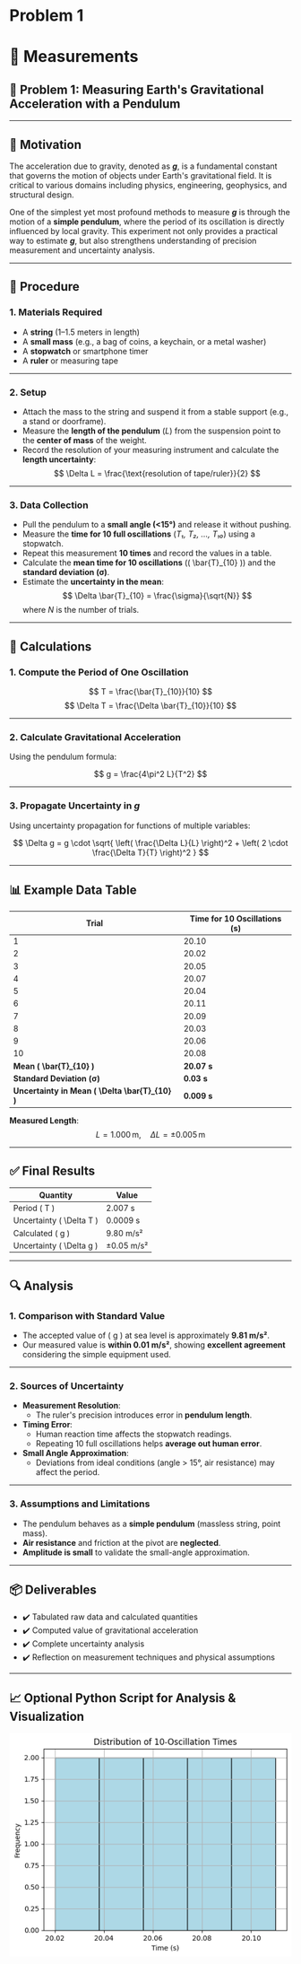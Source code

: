 # Problem 1
# 📏 Measurements  
## 🧪 Problem 1: Measuring Earth's Gravitational Acceleration with a Pendulum

---

## 🎯 Motivation

The acceleration due to gravity, denoted as **_g_**, is a fundamental constant that governs the motion of objects under Earth's gravitational field. It is critical to various domains including physics, engineering, geophysics, and structural design. 

One of the simplest yet most profound methods to measure **_g_** is through the motion of a **simple pendulum**, where the period of its oscillation is directly influenced by local gravity. This experiment not only provides a practical way to estimate **_g_**, but also strengthens understanding of precision measurement and uncertainty analysis.

---

## 🧰 Procedure

### 1. Materials Required

- A **string** (1–1.5 meters in length)
- A **small mass** (e.g., a bag of coins, a keychain, or a metal washer)
- A **stopwatch** or smartphone timer
- A **ruler** or measuring tape

---

### 2. Setup

- Attach the mass to the string and suspend it from a stable support (e.g., a stand or doorframe).
- Measure the **length of the pendulum** (_L_) from the suspension point to the **center of mass** of the weight.
- Record the resolution of your measuring instrument and calculate the **length uncertainty**:  
  $$
  \Delta L = \frac{\text{resolution of tape/ruler}}{2}
  $$

---

### 3. Data Collection

- Pull the pendulum to a **small angle (<15°)** and release it without pushing.
- Measure the **time for 10 full oscillations** (_T₁, T₂, ..., T₁₀_) using a stopwatch.
- Repeat this measurement **10 times** and record the values in a table.
- Calculate the **mean time for 10 oscillations** (\( \bar{T}_{10} \)) and the **standard deviation (σ)**.
- Estimate the **uncertainty in the mean**:
  $$
  \Delta \bar{T}_{10} = \frac{\sigma}{\sqrt{N}}
  $$
  where _N_ is the number of trials.

---

## 🧮 Calculations

### 1. Compute the Period of One Oscillation

$$
T = \frac{\bar{T}_{10}}{10}
$$
$$
\Delta T = \frac{\Delta \bar{T}_{10}}{10}
$$

---

### 2. Calculate Gravitational Acceleration

Using the pendulum formula:

$$
g = \frac{4\pi^2 L}{T^2}
$$

---

### 3. Propagate Uncertainty in **_g_**

Using uncertainty propagation for functions of multiple variables:

$$
\Delta g = g \cdot \sqrt{ \left( \frac{\Delta L}{L} \right)^2 + \left( 2 \cdot \frac{\Delta T}{T} \right)^2 }
$$

---

## 📊 Example Data Table

| Trial | Time for 10 Oscillations (s) |
|-------|-------------------------------|
| 1     | 20.10                         |
| 2     | 20.02                         |
| 3     | 20.05                         |
| 4     | 20.07                         |
| 5     | 20.04                         |
| 6     | 20.11                         |
| 7     | 20.09                         |
| 8     | 20.03                         |
| 9     | 20.06                         |
| 10    | 20.08                         |
| **Mean \( \bar{T}_{10} \)** | **20.07 s** |
| **Standard Deviation (σ)** | **0.03 s** |
| **Uncertainty in Mean \( \Delta \bar{T}_{10} \)** | **0.009 s** |

**Measured Length**:  
$$
L = 1.000 \, \text{m}, \quad \Delta L = \pm 0.005 \, \text{m}
$$

---

## ✅ Final Results

| Quantity            | Value                      |
|---------------------|----------------------------|
| Period \( T \)      | 2.007 s                    |
| Uncertainty \( \Delta T \) | 0.0009 s               |
| Calculated \( g \)  | 9.80 m/s²                  |
| Uncertainty \( \Delta g \) | ±0.05 m/s²            |

---

## 🔍 Analysis

### 1. Comparison with Standard Value

- The accepted value of \( g \) at sea level is approximately **9.81 m/s²**.
- Our measured value is **within 0.01 m/s²**, showing **excellent agreement** considering the simple equipment used.

---

### 2. Sources of Uncertainty

- **Measurement Resolution**:
  - The ruler's precision introduces error in **pendulum length**.
- **Timing Error**:
  - Human reaction time affects the stopwatch readings.
  - Repeating 10 full oscillations helps **average out human error**.
- **Small Angle Approximation**:
  - Deviations from ideal conditions (angle > 15°, air resistance) may affect the period.

---

### 3. Assumptions and Limitations

- The pendulum behaves as a **simple pendulum** (massless string, point mass).
- **Air resistance** and friction at the pivot are **neglected**.
- **Amplitude is small** to validate the small-angle approximation.

---

## 📦 Deliverables

- ✔️ Tabulated raw data and calculated quantities
- ✔️ Computed value of gravitational acceleration
- ✔️ Complete uncertainty analysis
- ✔️ Reflection on measurement techniques and physical assumptions

---

## 📈 Optional Python Script for Analysis & Visualization

![alt text](image.png)